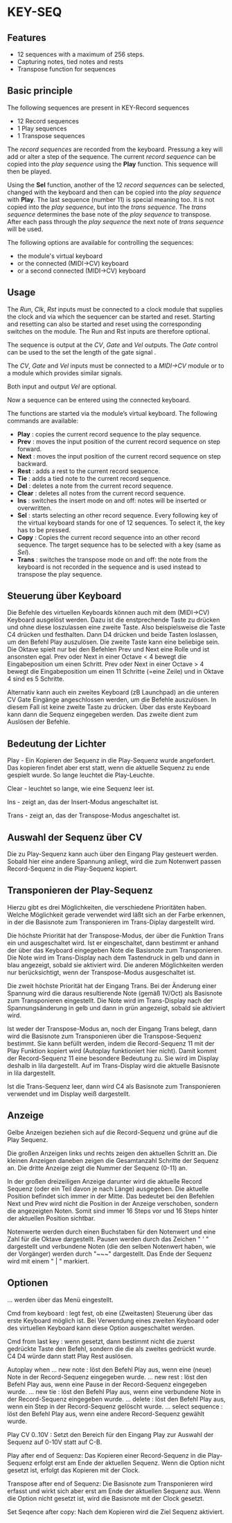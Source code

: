 # KEY-SEQ

## Features

- 12 sequences with a maximum of 256 steps.
- Capturing notes, tied notes and rests
- Transpose function for sequences

## Basic principle

The following sequences are present in KEY-Record sequences

- 12 Record sequences
-  1 Play sequences
-  1 Transpose sequences

The *record sequences* are recorded from the keyboard. Pressung a key will add or alter a step of the sequence.
The current *record sequence* can be copied into the *play sequence* using the **Play** function.
This sequence will then be played.

Using the **Sel** function, another of the 12 *record sequences* can be selected, changed with the keyboard and then
can be copied into the *play sequence* with **Play**. The last sequence (number 11) is special
meaning too. It is not copied into the *play sequence*, but into the *trans sequence*. The *trans sequence* determines
the base note of the *play sequence* to transpose. After each pass through the *play sequence* the next note
of *trans sequence* will be used.


The following options are available for controlling the sequences:

- the module's virtual keyboard
- or the connected (MIDI->CV) keyboard
- or a second connected (MIDI->CV) keyboard

## Usage

The *Run*, *Clk*, *Rst* inputs must be connected to a clock module that supplies the clock
and via which the sequencer can be started and reset. Starting and resetting
can also be started and reset using the corresponding switches on the module. 
The Run and Rst inputs are therefore optional.

The sequence is output at the *CV*, *Gate* and *Vel* outputs. The *Gate* control can be used to
the set the length of the gate signal .

The *CV*, *Gate* and *Vel* inputs must be connected to a *MIDI->CV* module or to a module
which provides similar signals. 

Both input and output *Vel* are optional.

Now a sequence can be entered using the connected keyboard.


The functions are started via the module’s virtual keyboard. The following commands are available:

- **Play** : copies the current record sequence to the play sequence.
- **Prev** : moves the input position of the current record sequence on step forward.
- **Next** : moves the input position of the current record sequence on step backward.
- **Rest** : adds a rest to the current record sequence.
- **Tie**  : adds a tied note to the current record sequence.
- **Del**  : deletes a note from the current record sequence.
- **Clear** : deletes all notes from the current record sequence.
- **Ins**   : switches the insert mode on and off: notes will be inserted or overwritten.
- **Sel**   : starts selecting an other record sequence. Every following key of the virtual keyboard stands for one of 12 sequences.
		To select it, the key has to be pressed.
- **Copy**  : Copies the current record sequence into an other record sequence. 
		The target sequence has to be selected with a key (same as *Sel*).		
- **Trans** : switches the transpose mode on and off: the note from the keyboard is not recorded in the sequence
		and is used instead to transpose the play sequence.

## Steuerung über Keyboard


Die Befehle des virtuellen Keyboards können auch mit dem (MIDI->CV) Keyboard ausgelöst werden.
Dazu ist die enstprechende Taste zu drücken und ohne diese loszulassen eine zweite Taste. 
Also beispielsweise die Taste C4 drücken und festhalten. Dann D4 drücken und beide Tasten loslassen, 
um den Befehl Play auszulösen. Die zweite Taste kann eine beliebige sein. Die Oktave spielt nur bei den
Befehlen Prev und Next eine Rolle und ist ansonsten egal. Prev oder Next in einer Octave < 4 bewegt 
die Eingabeposition um einen Schritt. Prev oder Next in einer Octave > 4 bewegt 
die Eingabeposition um einen 11 Schritte (=eine Zeile) und in Oktave 4 sind es 5 Schritte.

Alternativ kann auch ein zweites Keyboard (zB Launchpad) an die unteren CV Gate Eingänge angeschlossen werden,
um die Befehle auszulösen. In diesem Fall ist keine zweite Taste zu drücken. Über das erste Keyboard kann dann die Sequenz
eingegeben werden. Das zweite dient zum Auslösen der Befehle.

## Bedeutung der Lichter


Play - Ein Kopieren der Sequenz in die Play-Sequenz wurde angefordert. Das kopieren findet aber erst statt,
	   wenn die aktuelle Sequenz zu ende gespielt wurde. So lange leuchtet die Play-Leuchte.
	   
Clear - leuchtet so lange, wie eine Sequenz leer ist.

Ins - zeigt an, das der Insert-Modus angeschaltet ist.

Trans - zeigt an, das der Transpose-Modus angeschaltet ist.


## Auswahl der Sequenz über CV
	
Die zu Play-Sequenz kann auch über den Eingang Play gesteuert werden. 
Sobald hier eine andere Spannung anliegt, wird die zum Notenwert passen Record-Sequenz in die 
Play-Sequenz kopiert.

## Transponieren der Play-Sequenz

Hierzu gibt es drei Möglichkeiten, die verschiedene Prioritäten haben. Welche Möglichkeit gerade
verwendet wird läßt sich an der Farbe erkennen, in der die Basisnote zum Transponieren im Trans-Diplay 
dargestellt wird.

Die höchste Priorität hat der Transpose-Modus, der über die Funktion Trans ein und ausgeschaltet wird.
Ist er eingeschaltet, dann bestimmt er anhand der über das Keyboard eingegeben Note die Basisnote zum Transponieren.
Die Note wird im Trans-Display nach dem Tastendruck in gelb und dann in blau angezeigt, sobald sie aktiviert wird.
Die anderen Möglichkeiten werden nur berücksichtigt, wenn der Transpose-Modus ausgeschaltet ist.

Die zweit höchste Priorität hat der Eingang Trans. Bei der Änderung einer Spannung wird die daraus resultierende Note
(gemäß 1V/Oct) als Basisnote zum Transponieren eingestellt. Die Note wird im Trans-Display nach der Spannungsänderung
in gelb und dann in grün angezeigt, sobald sie aktiviert wird.

Ist weder der Transpose-Modus an, noch der Eingang Trans belegt, dann wird die Basisnote zum Transponieren über die 
Transpose-Sequenz bestimmt. Sie kann befüllt werden, indem die Record-Sequenz 11 mit der Play Funktion kopiert 
wird (Autoplay funktioniert hier nicht).
Damit kommt der Record-Sequenz 11 eine besondere Bedeutung zu. Sie wird im Display deshalb in lila dargestellt.
Auf im Trans-Display wird die aktuelle Basisnote in lila dargestellt.

Ist die Trans-Sequenz leer, dann wird C4 als Basisnote zum Transponieren verwendet und im Display weiß dargestellt.


## Anzeige


Gelbe Anzeigen beziehen sich auf die Record-Sequenz und grüne auf die Play Sequenz.

Die großen Anzeigen links und rechts zeigen den aktuellen Schritt an. 
Die kleinen Anzeigen daneben zeigen die Gesamtanzahl Schritte der Sequenz an. Die dritte Anzeige zeigt die Nummer
der Sequenz (0-11) an.

In der großen dreizeiligen Anzeige darunter wird die aktuelle Record Sequenz (oder ein Teil davon je nach Länge)
ausgegeben. Die aktuelle Position befindet sich immer in der Mitte. 
Das bedeutet bei den Befehlen Next und Prev wird nicht die Position in der Anzeige verschoben, sondern die angezeigten Noten.
Somit sind immer 16 Steps vor und 16 Steps hinter der aktuellen Position sichtbar.

Notenwerte werden durch einen Buchstaben für den Notenwert und eine Zahl für die Oktave dargestellt. 
Pausen werden durch das Zeichen " ' " dargestellt und verbundene Noten 
(die den selben Notenwert haben, wie der Vorgänger) werden durch "\~\~\~" dargestellt.
Das Ende der Sequenz wird mit einem " | " markiert.


## Optionen

... werden über das Menü eingestellt.

Cmd from keyboard : legt fest, ob eine (Zweitasten) Steuerung über das erste Keyboard möglich ist.
					Bei Verwendung eines zweiten Keyboard oder des virtuellen Keyboard kann diese Option ausgeschaltet werden.
					
Cmd from last key : wenn gesetzt, dann bestimmt nicht die zuerst gedrückte Taste den Befehl, sondern die die
					als zweites gedrückt wurde. C4 D4 würde dann statt Play Rest auslösen.
					
Autoplay when
... new note      : löst den Befehl Play aus, wenn eine (neue) Note in der Record-Sequenz eingegeben wurde.
... new rest      : löst den Befehl Play aus, wenn eine Pause in der Record-Sequenz eingegeben wurde.
... new tie       : löst den Befehl Play aus, wenn eine verbundene Note in der Record-Sequenz eingegeben wurde.
... delete        : löst den Befehl Play aus, wenn ein Step in der Record-Sequenz gelöscht wurde.
... select sequence : löst den Befehl Play aus, wenn eine andere Record-Sequenz gewählt wurde.

Play CV 0..10V    : Setzt den Bereich für den Eingang Play zur Auswahl der Sequenz auf 0-10V statt auf C-B.

Play after end of Sequenz: Das Kopieren einer Record-Sequenz in die Play-Sequenz erfolgt erst am 
						   Ende der aktuellen Sequenz. Wenn die Option nicht gesetzt ist, erfolgt das Kopieren
						   mit der Clock.

Transpose after end of Sequenz: Die Basisnote zum Transponieren wird erfasst und wirkt sich aber erst am 
						   Ende der aktuellen Sequenz aus. Wenn die Option nicht gesetzt ist, wird die Basisnote
						   mit der Clock gesetzt.

Set Seqence after copy: Nach dem Kopieren wird die Ziel Sequenz aktiviert.

